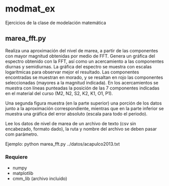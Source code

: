 # modmat_ex
Ejercicios de la clase de modelación matemática

## marea_fft.py
Realiza una aproximación del nivel de marea, a partir de las componentes con mayor magnitud obtenidas por medio de FFT. Genera un gráfica del espectro obtenido con la FFT, así como un acercamiento a las componentes diurnas y semidiurnas. La gráfica del espectro se muestra con escalas logarítmicas para observar mejor el resultado. Las componentes encontradas se muestran en morado, y se resaltan en rojo las componentes seleccionadas (mayores a la magnitud indicada). En los acercamientos se muestra con líneas punteadas la posición de las 7 componentes indicadas en el material del curso (M2, N2, S2, K2, K1, O1, P1).

Una segunda figura muestra (en la parte superior) una porción de los datos junto a la aproximación correspondiente, mientras que en la parte inferior se muestra una gráfica del error absoluto (escala para todo el periodo).

Lee los datos de nivel de marea de un archivo de texto (csv sin encabezado, formato dado), la ruta y nombre del archivo se deben pasar com parámetro.

Ejemplo: python marea_fft.py ../datos/acapulco2013.txt

### Requiere 
* numpy
* matplotlib
* cmm_lib (archivo incluido)
